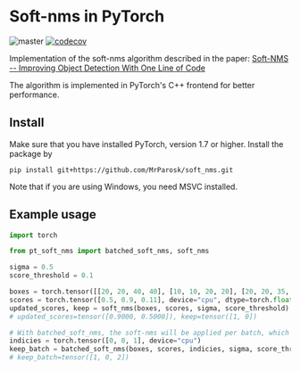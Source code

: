 # Soft-nms in PyTorch

![master](https://github.com/MrParosk/soft_nms/workflows/master/badge.svg?branch=master) [![codecov](https://codecov.io/gh/MrParosk/soft_nms/branch/master/graph/badge.svg?token=VWTV2Q54XR)](https://codecov.io/gh/MrParosk/soft_nms)

Implementation of the soft-nms algorithm described in the paper: [Soft-NMS -- Improving Object Detection With One Line of Code](https://arxiv.org/abs/1704.04503)

The algorithm is implemented in PyTorch's C++ frontend for better performance.

## Install

Make sure that you have installed PyTorch, version 1.7 or higher. Install the package by

```Shell
pip install git+https://github.com/MrParosk/soft_nms.git
```

Note that if you are using Windows, you need MSVC installed.

## Example usage

```python
import torch

from pt_soft_nms import batched_soft_nms, soft_nms

sigma = 0.5
score_threshold = 0.1

boxes = torch.tensor([[20, 20, 40, 40], [10, 10, 20, 20], [20, 20, 35, 35]], device="cpu", dtype=torch.float)
scores = torch.tensor([0.5, 0.9, 0.11], device="cpu", dtype=torch.float)
updated_scores, keep = soft_nms(boxes, scores, sigma, score_threshold)
# updated_scores=tensor([0.9000, 0.5000]), keep=tensor([1, 0])

# With batched_soft_nms, the soft-nms will be applied per batch, which is specified with indicies
indicies = torch.tensor([0, 0, 1], device="cpu")
keep_batch = batched_soft_nms(boxes, scores, indicies, sigma, score_threshold)
# keep_batch=tensor([1, 0, 2])
```
